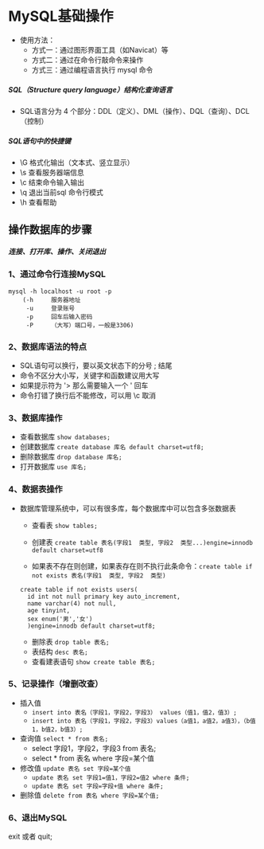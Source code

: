 # MySQL基础操作

+ 使用方法：
  + 方式一：通过图形界面工具（如Navicat）等
  + 方式二：通过在命令行敲命令来操作
  + 方式三：通过编程语言执行 mysql 命令

##### SQL（Structure query language）结构化查询语言

+ SQL语言分为 4 个部分：DDL（定义）、DML（操作）、DQL（查询）、DCL（控制）

##### SQL语句中的快捷键

+ \G 格式化输出（文本式、竖立显示）
+ \s 查看服务器端信息
+ \c 结束命令输入输出
+ \q 退出当前sql 命令行模式
+ \h 查看帮助

## 操作数据库的步骤

##### 连接、打开库、操作、关闭退出

### 1、通过命令行连接MySQL

```mysql
mysql -h localhost -u root -p 
	(-h		服务器地址
     -u		登录账号
     -p		回车后输入密码
     -P		（大写）端口号，一般是3306)
```

### 2、数据库语法的特点

+ SQL语句可以换行，要以英文状态下的分号	;	结尾
+ 命令不区分大小写，关键字和函数建议用大写
+ 如果提示符为   '>   那么需要输入一个  '  回车
+ 命令打错了换行后不能修改，可以用  \c  取消

### 3、数据库操作

+ 查看数据库	`show databases;`
+ 创建数据库	`create database 库名 default charset=utf8;`
+ 删除数据库	`drop database 库名;`
+ 打开数据库	`use 库名;`

### 4、数据表操作

+ 数据库管理系统中，可以有很多库，每个数据库中可以包含多张数据表

  + 查看表	`show tables;`

  + 创建表	`create table 表名(字段1  类型, 字段2  类型...)engine=innodb default charset=utf8`
  + 如果表不存在则创建，如果表存在则不执行此条命令：`create table if not exists 表名(字段1  类型, 字段2  类型)`

  ```mysql
  create table if not exists users(
  	id int not null primary key auto_increment,
  	name varchar(4) not null,
  	age tinyint,
  	sex enum('男','女')
  	)engine=innodb default charset=utf8;
  ```

  + 删除表	`drop table 表名;`
  + 表结构	`desc 表名;`
  + 查看建表语句	`show create table 表名;`

### 5、记录操作（增删改查）

+ 插入值	
  + `insert into 表名（字段1，字段2，字段3） values（值1，值2，值3）;`
  + `insert into 表名（字段1，字段2，字段3）values（a值1，a值2，a值3），（b值1，b值2，b值3）;`
+ 查询值    `select * from 表名;`
  + select 字段1，字段2，字段3 from 表名;
  + select * from 表名 where 字段=某个值
+ 修改值    `update 表名 set 字段=某个值`
  + `update 表名 set 字段1=值1，字段2=值2 where 条件;`
  + `update 表名 set 字段=字段+值 where 条件;`
+ 删除值    `delete from 表名 where 字段=某个值;`

### 6、退出MySQL

exit	或者 quit;
